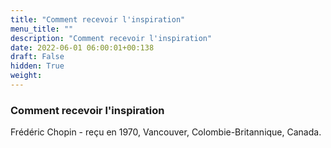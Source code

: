 ```yaml
---
title: "Comment recevoir l'inspiration"
menu_title: ""
description: "Comment recevoir l'inspiration"
date: 2022-06-01 06:00:01+00:138
draft: False
hidden: True
weight:
---
```

### Comment recevoir l'inspiration

Frédéric Chopin - reçu en 1970, Vancouver, Colombie-Britannique, Canada.
